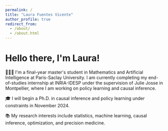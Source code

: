 ```yaml
---
permalink: /
title: "Laura Fuentes Vicente"
author_profile: true
redirect_from: 
  - /about/
  - /about.html
---
```


Hello there, I'm Laura!
======

👩🏽‍💻 I'm a final-year master's student in Mathematics and Artificial Intelligence at Paris-Saclay University. I am currently completing my end-of-studies internship at INRIA-IDESP under the supervision of Julie Josse in Montpellier, where I am working on policy learning and causal inference.

🎓 I will begin a Ph.D. in causal inference and policy learning under constraints in November 2024.

📚 My research interests include statistics, machine learning, causal inference, optimization, and precision medicine.


